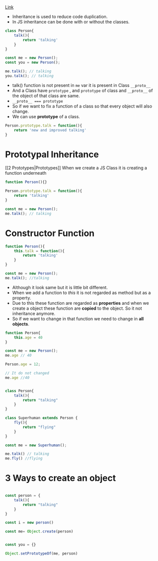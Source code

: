 [Link](https://www.youtube.com/watch?v=jnME98ckDbQ&list=PL1PqvM2UQiMoGNTaxFMSK2cih633lpFKP&index=1)
- Inheritance is used to reduce code duplication.
- In JS inheritance can be done with or without the classes.

```js
class Person{
	talk(){
		return 'talking'
	}
}

const me = new Person();
const you = new Person();

me.talk(); // talking
you.talk(); // talking
```

- talk() function is not present in `me` var it is present in Class `__proto__` 
- And a Class have `prototype` , and `prototype` of class and `__proto__` of the object of that class are same.
- `__proto__ === prototype` 
- So if we want to fix a function of a class so that every object will also change.
- We can use **prototype** of a class.
```js
Person.prototype.talk = function(){
	return 'new and improved talking'
}
```

# Prototypal Inheritance
[[2 Prototypes|Prototypes]]
When we create a JS Class it is creating a function underneath
```js
function Person(){}

Person.prototype.talk = function(){
	return 'talking' 
}

const me = new Person();
me.talk(); // talking

```

# Constructor Function
```js 
function Person(){
	this.talk = function(){
		return 'talking'	
	}
}

const me = new Person();
me.talk(); //talking
```

- Although it look same but it is little bit different. 
- When we add a function to *this* it is not regarded as method but as a property.
- Due to this these function are regarded as **properties** and when we create a object these function are **copied** to the object. So it not inheritance anymore.
- So if we want to change in that function we need to change in **all objects**.
```js
function Person{
	this.age = 40
}

const me = new Person();
me.age // 40

Person.age = 12;

// It do not changed
me.age //40
```

```js

class Person{
	talk(){
		return "talking"
	}
}

class Superhuman extends Person {
	fly(){
		return "flying"	
	}
}

const me = new Superhuman();

me.talk() // talking
me.fly() //flying

```

# 3 Ways to create an object
```js

const person = {
	talk(){
		return "talking"
	}
}

const i = new person()

const me= Object.create(person)


const you = {}

Object.setPrototypeOf(me, person)
```